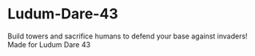 # Ludum-Dare-43
Build towers and sacrifice humans to defend your base against invaders! Made for Ludum Dare 43
